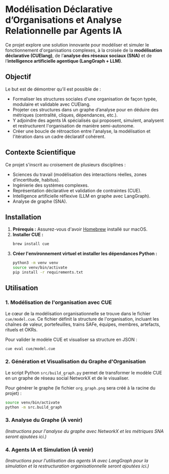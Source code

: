 # Modélisation Déclarative d’Organisations et Analyse Relationnelle par Agents IA

Ce projet explore une solution innovante pour modéliser et simuler le fonctionnement d'organisations complexes, à la croisée de la **modélisation déclarative (CUElang)**, de l’**analyse des réseaux sociaux (SNA)** et de l’**intelligence artificielle agentique (LangGraph + LLM)**.

## Objectif

Le but est de démontrer qu’il est possible de :
- Formaliser les structures sociales d'une organisation de façon typée, modulaire et validable avec CUElang.
- Projeter ces structures dans un graphe d’analyse pour en déduire des métriques (centralité, cliques, dépendances, etc.).
- Y adjoindre des agents IA spécialisés qui proposent, simulent, analysent et restructurent l'organisation de manière semi-autonome.
- Créer une boucle de rétroaction entre l'analyse, la modélisation et l'itération dans un cadre déclaratif cohérent.

## Contexte Scientifique

Ce projet s'inscrit au croisement de plusieurs disciplines :
- Sciences du travail (modélisation des interactions réelles, zones d’incertitude, habitus).
- Ingénierie des systèmes complexes.
- Représentation déclarative et validation de contraintes (CUE).
- Intelligence artificielle réflexive (LLM en graphe avec LangGraph).
- Analyse de graphe (SNA).

## Installation

1.  **Prérequis :** Assurez-vous d'avoir [Homebrew](https://brew.sh/) installé sur macOS.
2.  **Installer CUE :**
    ```bash
    brew install cue
    ```
3.  **Créer l'environnement virtuel et installer les dépendances Python :**
    ```bash
    python3 -m venv venv
    source venv/bin/activate
    pip install -r requirements.txt
    ```

## Utilisation

### 1. Modélisation de l'organisation avec CUE

Le cœur de la modélisation organisationnelle se trouve dans le fichier `cue/model.cue`. Ce fichier définit la structure de l'organisation, incluant les chaînes de valeur, portefeuilles, trains SAFe, équipes, membres, artefacts, rituels et OKRs.

Pour valider le modèle CUE et visualiser sa structure en JSON :

```bash
cue eval cue/model.cue
```

### 2. Génération et Visualisation du Graphe d'Organisation

Le script Python `src/build_graph.py` permet de transformer le modèle CUE en un graphe de réseau social NetworkX et de le visualiser.

Pour générer le graphe (le fichier `org_graph.png` sera créé à la racine du projet) :

```bash
source venv/bin/activate
python -m src.build_graph
```

### 3. Analyse du Graphe (À venir)

*(Instructions pour l'analyse du graphe avec NetworkX et les métriques SNA seront ajoutées ici.)*

### 4. Agents IA et Simulation (À venir)

*(Instructions pour l'utilisation des agents IA avec LangGraph pour la simulation et la restructuration organisationnelle seront ajoutées ici.)*
